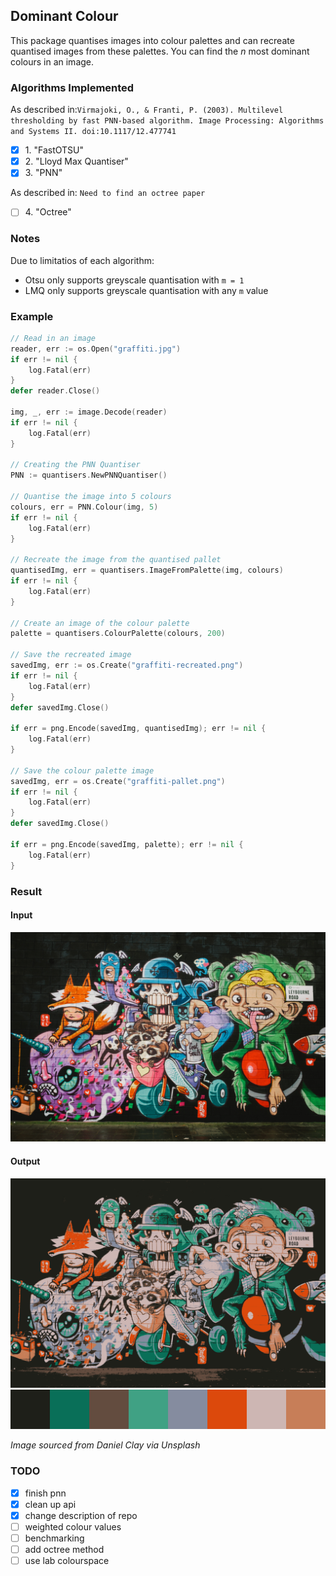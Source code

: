 ## Dominant Colour
This package quantises images into colour palettes and can recreate quantised images from these palettes. You can find the *n* most dominant colours in an image.

### Algorithms Implemented
As described in:`Virmajoki, O., & Franti, P. (2003). Multilevel thresholding by fast PNN-based algorithm. Image Processing: Algorithms and Systems II. doi:10.1117/12.477741`
- [x] 1\. "FastOTSU"
- [x] 2\. "Lloyd Max Quantiser"
- [x] 3\. "PNN"

As described in: `Need to find an octree paper`
- [ ] 4\. "Octree"

### Notes
Due to limitatios of each algorithm:
- Otsu only supports greyscale quantisation with `m = 1`
- LMQ only supports greyscale quantisation with any `m` value

### Example
```go
// Read in an image
reader, err := os.Open("graffiti.jpg")
if err != nil {
    log.Fatal(err)
}
defer reader.Close()

img, _, err := image.Decode(reader)
if err != nil {
    log.Fatal(err)
}

// Creating the PNN Quantiser
PNN := quantisers.NewPNNQuantiser()

// Quantise the image into 5 colours
colours, err = PNN.Colour(img, 5)
if err != nil {
    log.Fatal(err)
}

// Recreate the image from the quantised pallet
quantisedImg, err = quantisers.ImageFromPalette(img, colours)
if err != nil {
    log.Fatal(err)
}

// Create an image of the colour palette
palette = quantisers.ColourPalette(colours, 200)

// Save the recreated image
savedImg, err := os.Create("graffiti-recreated.png")
if err != nil {
    log.Fatal(err)
}
defer savedImg.Close()

if err = png.Encode(savedImg, quantisedImg); err != nil {
    log.Fatal(err)
}

// Save the colour palette image
savedImg, err = os.Create("graffiti-pallet.png")
if err != nil {
    log.Fatal(err)
}
defer savedImg.Close()

if err = png.Encode(savedImg, palette); err != nil {
    log.Fatal(err)
}
```

### Result 
#### Input
![input](assets/graffiti.jpg)
#### Output
![output](assets/graffiti-recreated.png)
![output pallet](assets/graffiti-pallet.png)

*Image sourced from Daniel Clay via Unsplash*

### TODO
- [x] finish pnn
- [x] clean up api
- [x] change description of repo
- [ ] weighted colour values 
- [ ] benchmarking
- [ ] add octree method
- [ ] use lab colourspace